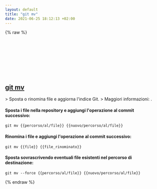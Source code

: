 ```yaml
---
layout: default
title: "git mv"
date: 2021-06-25 18:12:13 +02:00
---
```

{% raw %}
<h2 id="git-mv">
  <a href="/it/common/git-mv.html">git mv</a> <a href="#git-mv"><svg class="icon">
    <use href="/assets/images/unicode_sprite.svg#link" />
  </svg></a>
</h2>
> Sposta o rinomina file e aggiorna l'indice Git.
> Maggiori informazioni: <https://git-scm.com/docs/git-mv>.

#### Sposta i file nella repository e aggiungi l'operazione al commit successivo:
```shell
git mv {{percorso/al/file}} {{nuovo/percorso/al/file}}
```
#### Rinomina i file e aggiungi l'operazione al commit successivo:
```shell
git mv {{file}} {{file_rinominato}}
```
#### Sposta sovrascrivendo eventuali file esistenti nel percorso di destinazione:
```shell
git mv --force {{percorso/al/file}} {{nuovo/percorso/al/file}}
```
{% endraw %}